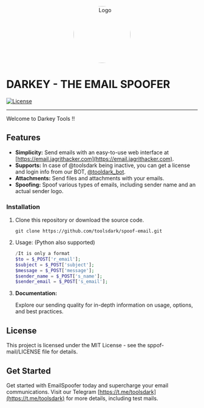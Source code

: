 <p align="center">
  <img src="https://www.sangfor.com/sites/default/files/2022-08/spoofing_attack.jpg" alt="Logo" width="150" style="border-radius: 70%;">
</p>


  # DARKEY - THE EMAIL SPOOFER

  [![License](https://img.shields.io/badge/license-MIT-blue.svg)](LICENSE)
  <br>
  <hr>
  Welcome to Darkey Tools !!

  ## Features

  - **Simplicity:** Send emails with an easy-to-use web interface at [https://email.jagrithacker.com](https://email.jagrithacker.com).
  - **Supports:** In case of @toolsdark being inactive, you can get a license and login info from our BOT, [@tooldark_bot](https://t.me/tooldark_bot).
  - **Attachments:** Send files and attachments with your emails.
  - **Spoofing:** Spoof various types of emails, including sender name and an actual sender logo.

  ### Installation

  1. Clone this repository or download the source code.

     ```shell
     git clone https://github.com/toolsdark/spoof-email.git
     ```

  2. Usage: (Python also supported)

     ```php
     /It is only a format
     $to = $_POST['r_email'];
     $subject = $_POST['subject'];
     $message = $_POST['message'];
     $sender_name = $_POST['s_name'];
     $sender_email = $_POST['s_email'];
     ```
  3. **Documentation:**

     Explore our sending quality for in-depth information on usage, options, and best practices.

  ## License

  This project is licensed under the MIT License - see the sppof-mail/LICENSE file for details.

  ## Get Started

  Get started with EmailSpoofer today and supercharge your email communications. Visit our Telegram [https://t.me/toolsdark](https://t.me/toolsdark) for more details, including test mails.
</div>
